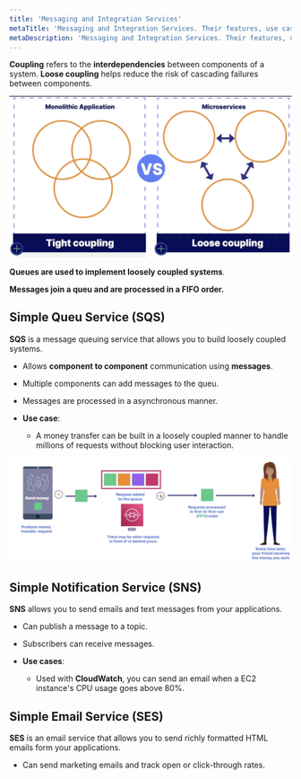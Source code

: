 ```yaml
---
title: 'Messaging and Integration Services'
metaTitle: 'Messaging and Integration Services. Their features, use cases and pricing models.'
metaDescription: 'Messaging and Integration Services. Their features, use cases and pricing models.'
---
```


**Coupling** refers to the **interdependencies** between components of a system. **Loose coupling** helps reduce the risk of cascading failures between components.

![tight-vs-loose-coupled-systems](../tight-vs-loose-coupled-systems.png)

**Queues are used to implement loosely coupled systems**.

**Messages join a queu and are processed in a FIFO order.**

## Simple Queu Service (SQS)

**SQS** is a message queuing service that allows you to build loosely coupled systems.

- Allows **component to component** communication using **messages**.

- Multiple components can add messages to the queu.

- Messages are processed in a asynchronous manner.

- **Use case**:

  - A money transfer can be built in a loosely coupled manner to handle millions of requests without blocking user interaction.

![SQS use case](../sqs-use-case.png)

## Simple Notification Service (SNS)

**SNS** allows you to send emails and text messages from your applications.

- Can publish a message to a topic.
- Subscribers can receive messages.

- **Use cases**:
  - Used with **CloudWatch**, you can send an email when a EC2 instance's CPU usage goes above 80%.

## Simple Email Service (SES)

**SES** is an email service that allows you to send richly formatted HTML emails form your applications.

- Can send marketing emails and track open or click-through rates.
